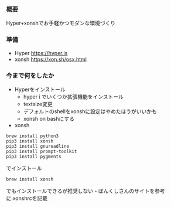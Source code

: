 ### 概要
Hyper+xonshでお手軽かつモダンな環境づくり

### 準備
- Hyper https://hyper.is
- xonsh https://xon.sh/osx.html

### 今まで何をしたか
- Hyperをインストール
    - hyper i でいくつか拡張機能をインストール
    - textsize変更
    - デフォルトのshellをxonshに設定はやめたほうがいいかも
    - xonsh on bashにする
- xonsh
```
brew install python3
pip3 install xonsh
pip3 install gnureadline
pip3 install prompt-toolkit
pip3 install pygments
```
でインストール
```
brew install xonsh
```
でもインストールできるが推奨しない
    - ばんくしさんのサイトを参考に.xonshrcを記載



